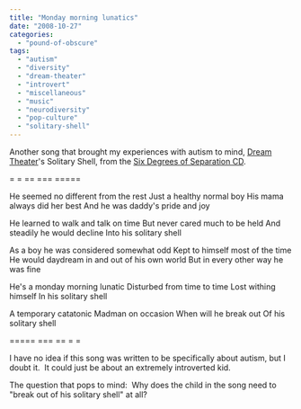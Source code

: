 ```yaml
---
title: "Monday morning lunatics"
date: "2008-10-27"
categories: 
  - "pound-of-obscure"
tags: 
  - "autism"
  - "diversity"
  - "dream-theater"
  - "introvert"
  - "miscellaneous"
  - "music"
  - "neurodiversity"
  - "pop-culture"
  - "solitary-shell"
---
```


Another song that brought my experiences with autism to mind, [Dream Theater](http://www.dreamtheater.net/)'s Solitary Shell, from the [Six Degrees of Separation CD](http://www.dreamtheater.net/disco_dreamtheater.php?s=6doit).

\= = == === =====

He seemed no different from the rest Just a healthy normal boy His mama always did her best And he was daddy's pride and joy

He learned to walk and talk on time But never cared much to be held And steadily he would decline Into his solitary shell

As a boy he was considered somewhat odd Kept to himself most of the time He would daydream in and out of his own world But in every other way he was fine

He's a monday morning lunatic Disturbed from time to time Lost withing himself In his solitary shell

A temporary catatonic Madman on occasion When will he break out Of his solitary shell

\===== === == = =

I have no idea if this song was written to be specifically about autism, but I doubt it.  It could just be about an extremely introverted kid.

The question that pops to mind:  Why does the child in the song need to "break out of his solitary shell" at all?
